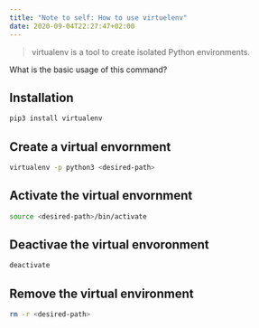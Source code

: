 ```yaml
---
title: "Note to self: How to use virtuelenv"
date: 2020-09-04T22:27:47+02:00
---
```


> virtualenv is a tool to create isolated Python environments. 
> 
What is the basic usage of this command?

<!--more-->

## Installation

```bash
pip3 install virtualenv
```

## Create a virtual envornment

```bash
virtualenv -p python3 <desired-path>
```

## Activate the virtual envornment

```bash
source <desired-path>/bin/activate
```

## Deactivae the virtual envoronment

```bash
deactivate
```

## Remove the virtual environment

```bash
rm -r <desired-path>
```